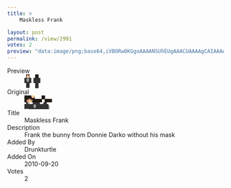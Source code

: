 ```yaml
---
title: >
    Maskless Frank

layout: post
permalink: /view/2991
votes: 2
preview: "data:image/png;base64,iVBORw0KGgoAAAANSUhEUgAAACUAAAAgCAIAAAAaMSbnAAAABnRSTlMA/wD/AP5AXyvrAAAA60lEQVRIiWP8//8fAwwoy4gxYAN3n7zCKo4GiNHOgib3999/BgaGB5vbGBgYFHyrGBgYmJkYibGMSIBu3wPfYDj74fO3/8/MVPavpqJ9TFjE0owh9P8zM6loE277aAkw7IN5jl72MTAwMDA8ePfnwbs/tLAPPb1AgIIQdnHKAaOxMWkBeObMaWSuiYkpSdqx+CMtLQ3OnjVrFknGEQTo8YdsGSaX+vbRGozaR1v70BIkzdMnrQEW++B+orrnGHCVZ7SwCQLoHZ6MyO0XXIUhWpmJCxCjfRCkl1H7Ru0btW+Y2odSXleUl9PaPgDQrzyRIJr7EwAAAABJRU5ErkJggg=="
---
```

<dl class="side-by-side">
<dt>Preview</dt>
<dd>
    <img class="preview" src="data:image/png;base64,iVBORw0KGgoAAAANSUhEUgAAACUAAAAgCAIAAAAaMSbnAAAABnRSTlMA/wD/AP5AXyvrAAAA60lEQVRIiWP8//8fAwwoy4gxYAN3n7zCKo4GiNHOgib3999/BgaGB5vbGBgYFHyrGBgYmJkYibGMSIBu3wPfYDj74fO3/8/MVPavpqJ9TFjE0owh9P8zM6loE277aAkw7IN5jl72MTAwMDA8ePfnwbs/tLAPPb1AgIIQdnHKAaOxMWkBeObMaWSuiYkpSdqx+CMtLQ3OnjVrFknGEQTo8YdsGSaX+vbRGozaR1v70BIkzdMnrQEW++B+orrnGHCVZ7SwCQLoHZ6MyO0XXIUhWpmJCxCjfRCkl1H7Ru0btW+Y2odSXleUl9PaPgDQrzyRIJr7EwAAAABJRU5ErkJggg==">
</dd>
<dt>Original</dt>
<dd>
    <img class="preview" src="data:image/png;base64,iVBORw0KGgoAAAANSUhEUgAAAEAAAAAgCAYAAACinX6EAAABCUlEQVR42u3W0Q2DIBAGYHZoX0wfmnQFdnKjPrCC3aAzdIeOgtHECgShcNA7ypn8idFovC/InbgOJw2JfqlgBPC4Xc46FOj7BQMwAAwghLDcY4AeAHwI2/VuAI7CAK0DxHZ5KFCswNr5CsDF8N2rCZC7OrIBrCLHcc/e24thkAXYClrPjeJ9vwDkdyAN8Ck+AADdD0gCWAgViycN4Fv+7+d9TclO0BRAjVaIDuAeUkpt5jFNVmJzhft8alLfv3Qk8xw8GEEAoMXnAKQ+XxUAYwWQAmhyBZT4aMpBA1BKWekKwC0eE4EBegeIQvSwAhjg1wDUugADYACYCNibHxpAExOhb94/yj+OwzMdGAhgS6DSCAAAAABJRU5ErkJggg==">
</dd>
<dt>Title</dt>
<dd>Maskless Frank</dd>
<dt>Description</dt>
<dd>Frank the bunny from Donnie Darko without his mask</dd>
<dt>Added By</dt>
<dd>Drunkturtle</dd>
<dt>Added On</dt>
<dd>2010-09-20</dd>
<dt>Votes</dt>
<dd>2</dd>
</dl>
